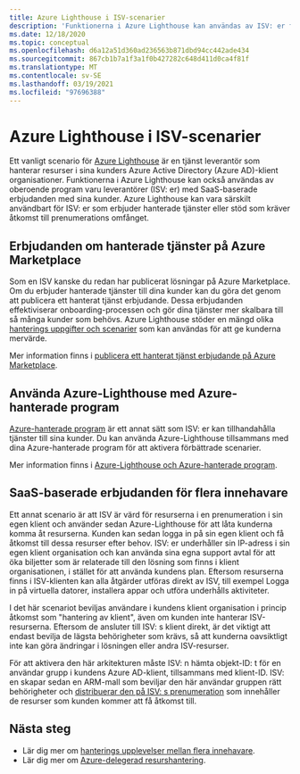 ```yaml
---
title: Azure Lighthouse i ISV-scenarier
description: 'Funktionerna i Azure Lighthouse kan användas av ISV: er för mer flexibilitet med kund erbjudanden.'
ms.date: 12/18/2020
ms.topic: conceptual
ms.openlocfilehash: d6a12a51d360ad236563b871dbd94cc442ade434
ms.sourcegitcommit: 867cb1b7a1f3a1f0b427282c648d411d0ca4f81f
ms.translationtype: MT
ms.contentlocale: sv-SE
ms.lasthandoff: 03/19/2021
ms.locfileid: "97696388"
---
```

# <a name="azure-lighthouse-in-isv-scenarios"></a>Azure Lighthouse i ISV-scenarier

Ett vanligt scenario för [Azure Lighthouse](../overview.md) är en tjänst leverantör som hanterar resurser i sina kunders Azure Active Directory (Azure AD)-klient organisationer. Funktionerna i Azure Lighthouse kan också användas av oberoende program varu leverantörer (ISV: er) med SaaS-baserade erbjudanden med sina kunder. Azure Lighthouse kan vara särskilt användbart för ISV: er som erbjuder hanterade tjänster eller stöd som kräver åtkomst till prenumerations omfånget.

## <a name="managed-service-offers-in-azure-marketplace"></a>Erbjudanden om hanterade tjänster på Azure Marketplace

Som en ISV kanske du redan har publicerat lösningar på Azure Marketplace. Om du erbjuder hanterade tjänster till dina kunder kan du göra det genom att publicera ett hanterat tjänst erbjudande. Dessa erbjudanden effektiviserar onboarding-processen och gör dina tjänster mer skalbara till så många kunder som behövs. Azure Lighthouse stöder en mängd olika [hanterings uppgifter och scenarier](cross-tenant-management-experience.md#enhanced-services-and-scenarios) som kan användas för att ge kunderna mervärde.

Mer information finns i [publicera ett hanterat tjänst erbjudande på Azure Marketplace](../how-to/publish-managed-services-offers.md).

## <a name="using-azure-lighthouse-with-azure-managed-applications"></a>Använda Azure-Lighthouse med Azure-hanterade program

[Azure-hanterade program](../../azure-resource-manager/managed-applications/overview.md) är ett annat sätt som ISV: er kan tillhandahålla tjänster till sina kunder. Du kan använda Azure-Lighthouse tillsammans med dina Azure-hanterade program för att aktivera förbättrade scenarier.

Mer information finns i [Azure-Lighthouse och Azure-hanterade program](managed-applications.md).

## <a name="saas-based-multi-tenant-offerings"></a>SaaS-baserade erbjudanden för flera innehavare

Ett annat scenario är att ISV är värd för resurserna i en prenumeration i sin egen klient och använder sedan Azure-Lighthouse för att låta kunderna komma åt resurserna. Kunden kan sedan logga in på sin egen klient och få åtkomst till dessa resurser efter behov. ISV: er underhåller sin IP-adress i sin egen klient organisation och kan använda sina egna support avtal för att öka biljetter som är relaterade till den lösning som finns i klient organisationen, i stället för att använda kundens plan. Eftersom resurserna finns i ISV-klienten kan alla åtgärder utföras direkt av ISV, till exempel Logga in på virtuella datorer, installera appar och utföra underhålls aktiviteter.

I det här scenariot beviljas användare i kundens klient organisation i princip åtkomst som "hantering av klient", även om kunden inte hanterar ISV-resurserna. Eftersom de ansluter till ISV: s klient direkt, är det viktigt att endast bevilja de lägsta behörigheter som krävs, så att kunderna oavsiktligt inte kan göra ändringar i lösningen eller andra ISV-resurser.

För att aktivera den här arkitekturen måste ISV: n hämta objekt-ID: t för en användar grupp i kundens Azure AD-klient, tillsammans med klient-ID. ISV: en skapar sedan en ARM-mall som beviljar den här användar gruppen rätt behörigheter och [distribuerar den på ISV: s prenumeration](../how-to/onboard-customer.md) som innehåller de resurser som kunden kommer att få åtkomst till.

## <a name="next-steps"></a>Nästa steg

- Lär dig mer om [hanterings upplevelser mellan flera innehavare](cross-tenant-management-experience.md).
- Lär dig mer om [Azure-delegerad resurshantering](azure-delegated-resource-management.md).